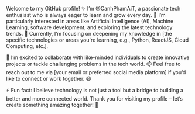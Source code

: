 Welcome to my GitHub profile! ✨ I’m @CanhPhamAiT, a passionate tech enthusiast who is always eager to learn and grow every day. 👀 I’m particularly interested in areas like Artificial Intelligence (AI), Machine Learning, software development, and exploring the latest technology trends. 🌱 Currently, I’m focusing on deepening my knowledge in [the specific technologies or areas you're learning, e.g., Python, ReactJS, Cloud Computing, etc.].

💞️ I’m excited to collaborate with like-minded individuals to create innovative projects or tackle challenging problems in the tech world. 📫 Feel free to reach out to me via [your email or preferred social media platform] if you’d like to connect or work together. 😄 

⚡ Fun fact: I believe technology is not just a tool but a bridge to building a better and more connected world. Thank you for visiting my profile – let’s create something amazing together! 🌟
